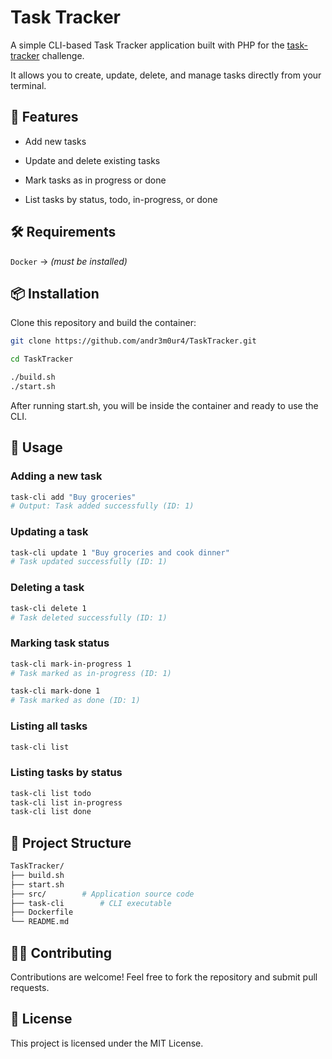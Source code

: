 # Task Tracker

A simple CLI-based Task Tracker application built with PHP for the [task-tracker](https://roadmap.sh/projects/task-tracker) challenge.

It allows you to create, update, delete, and manage tasks directly from your terminal.

## 🚀 Features

- Add new tasks

- Update and delete existing tasks

- Mark tasks as in progress or done

- List tasks by status, todo, in-progress, or done

## 🛠 Requirements

`Docker` -> _(must be installed)_

## 📦 Installation

Clone this repository and build the container:

```bash
git clone https://github.com/andr3m0ur4/TaskTracker.git

cd TaskTracker

./build.sh
./start.sh
```


After running start.sh, you will be inside the container and ready to use the CLI.

## 📌 Usage

### Adding a new task

```bash
task-cli add "Buy groceries"
# Output: Task added successfully (ID: 1)
```

### Updating a task

```bash
task-cli update 1 "Buy groceries and cook dinner"
# Task updated successfully (ID: 1)
```

### Deleting a task

```bash
task-cli delete 1
# Task deleted successfully (ID: 1)
```

### Marking task status

```bash
task-cli mark-in-progress 1
# Task marked as in-progress (ID: 1)

task-cli mark-done 1
# Task marked as done (ID: 1)
```

### Listing all tasks

```bash
task-cli list
```

### Listing tasks by status

```bash
task-cli list todo
task-cli list in-progress
task-cli list done
```

## 📂 Project Structure

```bash
TaskTracker/
├── build.sh
├── start.sh
├── src/        # Application source code
├── task-cli        # CLI executable
├── Dockerfile
└── README.md
```

## 🧑‍💻 Contributing

Contributions are welcome! Feel free to fork the repository and submit pull requests.

## 📄 License

This project is licensed under the MIT License.
